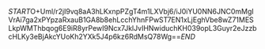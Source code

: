 $START$O+Uml/r2jI9vq8aA3hLKxnpPZgT4m1LXVbj6/iJ0iYU0NN6JNC0mMgIVrAi7ga2xPYpzaRxauB1GA8b8ehLcchYhnFPwST7EN1xLjEghVbe8wZ71MESLkpWMThbqog6E9iR8yrPewI9Ncx7JklJvIHNwiduchKH039opL3Guyr2eJzzbcHLKy3eBjAkcYUoKh2YXk5J4p6kz6RdMsQ78Wg==$END$